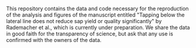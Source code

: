 This repository contains the data and code necessary for the reproduction of the analysis and figures of the manuscript entitled "Tapping below the lateral line does not reduce sap yield or quality significantly" by Rademacher et al., which is currently under preparation. We share the data in good faith for the transparency of science, but ask that any use is confirmed with the owners of the data. 
